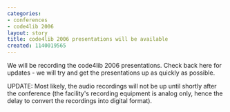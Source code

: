 ```yaml
---
categories:
- conferences
- code4lib 2006
layout: story
title: code4lib 2006 presentations will be available
created: 1140019565
---
```

We will be recording the code4lib 2006 presentations. Check back here for updates - we will try and get the presentations up as quickly as possible.

UPDATE: Most likely, the audio recordings will not be up until shortly after the conference (the facility's recording equipment is analog only, hence the delay to convert the recordings into digital format).
